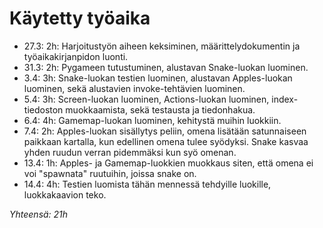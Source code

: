 # Käytetty työaika

- 27.3: 2h: Harjoitustyön aiheen keksiminen, määrittelydokumentin ja työaikakirjanpidon luonti.
- 31.3: 2h: Pygameen tutustuminen, alustavan Snake-luokan luominen.
- 3.4: 3h: Snake-luokan testien luominen, alustavan Apples-luokan luominen, sekä alustavien invoke-tehtävien luominen.
- 5.4: 3h: Screen-luokan luominen, Actions-luokan luominen, index-tiedoston muokkaamista, sekä testausta ja tiedonhakua.
- 6.4: 4h: Gamemap-luokan luominen, kehitystä muihin luokkiin.
- 7.4: 2h: Apples-luokan sisällytys peliin, omena lisätään satunnaiseen paikkaan kartalla, kun edellinen omena tulee syödyksi. Snake kasvaa yhden ruudun verran pidemmäksi kun syö omenan.
- 13.4: 1h: Apples- ja Gamemap-luokkien muokkaus siten, että omena ei voi "spawnata" ruutuihin, joissa snake on.
- 14.4: 4h: Testien luomista tähän mennessä tehdyille luokille, luokkakaavion teko.

*Yhteensä: 21h*
